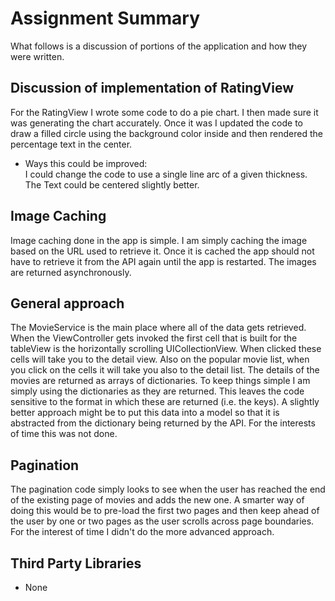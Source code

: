 # Assignment Summary

What follows is a discussion of portions of the application and how they were written.   

## Discussion of implementation of RatingView
For the RatingView I wrote some code to do a pie chart.  I then made sure it was generating the chart accurately.   Once it was I updated the code to draw a filled circle using the background color inside and then rendered the percentage text in the center.

- Ways this could be improved:  
I could change the code to use a single line arc of a given thickness. 
The Text could be centered slightly better.

## Image Caching
Image caching done in the app is simple.  I am simply caching the image based on the URL used to retrieve it.  Once it is cached the app should not have to retrieve it from the API again until the app is restarted.  The images are returned asynchronously.

## General approach
The MovieService is the main place where all of the data gets retrieved.  When the ViewController gets invoked the first cell that is built for the tableView is the horizontally scrolling UICollectionView.   When clicked these cells will take you to the detail view.   Also on the popular movie list, when you click on the cells it will take you also to the detail list.   The details of the movies are returned as arrays of dictionaries.  To keep things simple I am simply using the dictionaries as they are returned.   This leaves the code sensitive to the format in which these are returned (i.e. the keys).   A slightly better approach might be to put this data into a model so that it is abstracted from the dictionary being returned by the API.  For the interests of time this was not done.

## Pagination
The pagination code simply looks to see when the user has reached the end of the existing page of movies and adds the new one.  A smarter way of doing this would be to pre-load the first two pages and then keep ahead of the user by one or two pages as the user scrolls across page boundaries.  For the interest of time I didn't do the more advanced approach.

## Third Party Libraries
* None